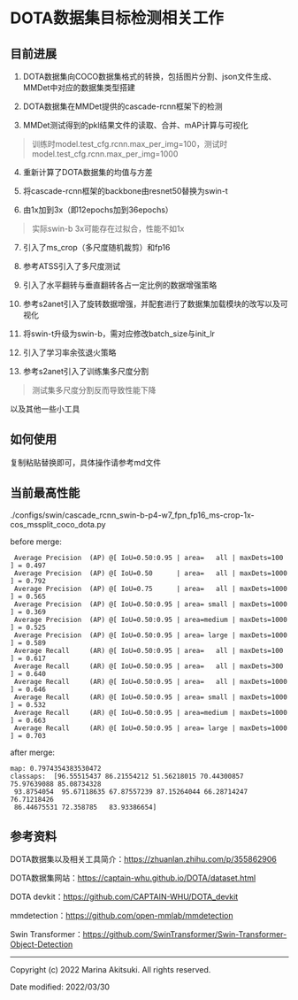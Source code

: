 # DOTA数据集目标检测相关工作

## 目前进展

1.  DOTA数据集向COCO数据集格式的转换，包括图片分割、json文件生成、MMDet中对应的数据集类型搭建

2.  DOTA数据集在MMDet提供的cascade-rcnn框架下的检测

3.  MMDet测试得到的pkl结果文件的读取、合并、mAP计算与可视化

> 训练时model.test_cfg.rcnn.max_per_img=100，测试时model.test_cfg.rcnn.max_per_img=1000

4.  重新计算了DOTA数据集的均值与方差

5.  将cascade-rcnn框架的backbone由resnet50替换为swin-t

6.  由1x加到3x（即12epochs加到36epochs）

> 实际swin-b 3x可能存在过拟合，性能不如1x

7.  引入了ms_crop（多尺度随机裁剪）和fp16

8.  参考ATSS引入了多尺度测试

9.  引入了水平翻转与垂直翻转各占一定比例的数据增强策略

10. 参考s2anet引入了旋转数据增强，并配套进行了数据集加载模块的改写以及可视化

11. 将swin-t升级为swin-b，需对应修改batch_size与init_lr

12. 引入了学习率余弦退火策略

13. 参考s2anet引入了训练集多尺度分割

> 测试集多尺度分割反而导致性能下降

以及其他一些小工具

## 如何使用

复制粘贴替换即可，具体操作请参考md文件

## 当前最高性能

./configs/swin/cascade_rcnn_swin-b-p4-w7_fpn_fp16_ms-crop-1x-cos_mssplit_coco_dota.py

before merge:

```
 Average Precision  (AP) @[ IoU=0.50:0.95 | area=   all | maxDets=100 ] = 0.497
 Average Precision  (AP) @[ IoU=0.50      | area=   all | maxDets=1000 ] = 0.792
 Average Precision  (AP) @[ IoU=0.75      | area=   all | maxDets=1000 ] = 0.565
 Average Precision  (AP) @[ IoU=0.50:0.95 | area= small | maxDets=1000 ] = 0.369
 Average Precision  (AP) @[ IoU=0.50:0.95 | area=medium | maxDets=1000 ] = 0.525
 Average Precision  (AP) @[ IoU=0.50:0.95 | area= large | maxDets=1000 ] = 0.589
 Average Recall     (AR) @[ IoU=0.50:0.95 | area=   all | maxDets=100 ] = 0.617
 Average Recall     (AR) @[ IoU=0.50:0.95 | area=   all | maxDets=300 ] = 0.640
 Average Recall     (AR) @[ IoU=0.50:0.95 | area=   all | maxDets=1000 ] = 0.646
 Average Recall     (AR) @[ IoU=0.50:0.95 | area= small | maxDets=1000 ] = 0.532
 Average Recall     (AR) @[ IoU=0.50:0.95 | area=medium | maxDets=1000 ] = 0.663
 Average Recall     (AR) @[ IoU=0.50:0.95 | area= large | maxDets=1000 ] = 0.703
```

after merge:

```
map: 0.7974354383530472
classaps:  [96.55515437 86.21554212 51.56218015 70.44300857 75.97639088 85.08734328
 93.8754054  95.67118635 67.87557239 87.15264044 66.28714247 76.71218426
 86.44675531 72.358785   83.93386654]
 ```

## 参考资料

DOTA数据集以及相关工具简介：https://zhuanlan.zhihu.com/p/355862906

DOTA数据集网站：https://captain-whu.github.io/DOTA/dataset.html

DOTA devkit：https://github.com/CAPTAIN-WHU/DOTA_devkit

mmdetection：https://github.com/open-mmlab/mmdetection

Swin Transformer：https://github.com/SwinTransformer/Swin-Transformer-Object-Detection

-----

Copyright (c) 2022 Marina Akitsuki. All rights reserved.

Date modified: 2022/03/30

